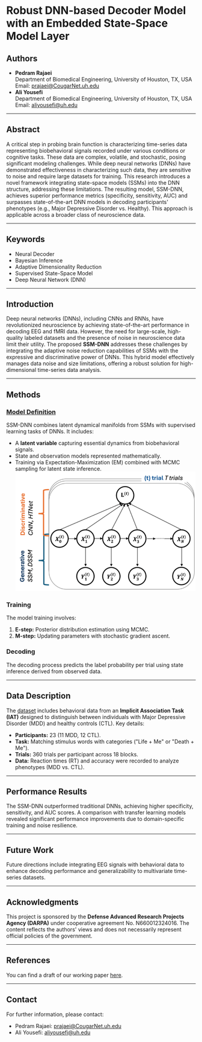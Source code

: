 # Robust DNN-based Decoder Model with an Embedded State-Space Model Layer

## Authors
- **Pedram Rajaei**  
  Department of Biomedical Engineering, University of Houston, TX, USA  
  Email: prajaei@CougarNet.uh.edu  
- **Ali Yousefi**  
  Department of Biomedical Engineering, University of Houston, TX, USA  
  Email: aliyousefi@uh.edu  

---

## Abstract
A critical step in probing brain function is characterizing time-series data representing biobehavioral signals recorded under various conditions or cognitive tasks. These data are complex, volatile, and stochastic, posing significant modeling challenges. While deep neural networks (DNNs) have demonstrated effectiveness in characterizing such data, they are sensitive to noise and require large datasets for training. This research introduces a novel framework integrating state-space models (SSMs) into the DNN structure, addressing these limitations. The resulting model, SSM-DNN, achieves superior performance metrics (specificity, sensitivity, AUC) and surpasses state-of-the-art DNN models in decoding participants' phenotypes (e.g., Major Depressive Disorder vs. Healthy). This approach is applicable across a broader class of neuroscience data.

---

## Keywords
- Neural Decoder
- Bayesian Inference
- Adaptive Dimensionality Reduction
- Supervised State-Space Model
- Deep Neural Network (DNN)

---

## Introduction
Deep neural networks (DNNs), including CNNs and RNNs, have revolutionized neuroscience by achieving state-of-the-art performance in decoding EEG and fMRI data. However, the need for large-scale, high-quality labeled datasets and the presence of noise in neuroscience data limit their utility. The proposed **SSM-DNN** addresses these challenges by integrating the adaptive noise reduction capabilities of SSMs with the expressive and discriminative power of DNNs. This hybrid model effectively manages data noise and size limitations, offering a robust solution for high-dimensional time-series data analysis.

---

## Methods

### [Model Definition](Documentation.pdf)
SSM-DNN combines latent dynamical manifolds from SSMs with supervised learning tasks of DNNs. It includes:
- A **latent variable** capturing essential dynamics from biobehavioral signals.
- State and observation models represented mathematically.
- Training via Expectation-Maximization (EM) combined with MCMC sampling for latent state inference.
  ![akbar](Pictures/Model-Structure.png)

### Training
The model training involves:
1. **E-step:** Posterior distribution estimation using MCMC.
2. **M-step:** Updating parameters with stochastic gradient ascent.

### Decoding
The decoding process predicts the label probability per trial using state inference derived from observed data.

---

## Data Description
The [dataset](https://github.com/YousefiNeuroLab/LDCM/blob/main/Data%20Description.md) includes behavioral data from an **Implicit Association Task (IAT)** designed to distinguish between individuals with Major Depressive Disorder (MDD) and healthy controls (CTL). Key details:
- **Participants:** 23 (11 MDD, 12 CTL).
- **Task:** Matching stimulus words with categories ("Life + Me" or "Death + Me").
- **Trials:** 360 trials per participant across 18 blocks.
- **Data:** Reaction times (RT) and accuracy were recorded to analyze phenotypes (MDD vs. CTL).

---

## Performance Results
The SSM-DNN outperformed traditional DNNs, achieving higher specificity, sensitivity, and AUC scores. A comparison with transfer learning models revealed significant performance improvements due to domain-specific training and noise resilience.

---

## Future Work
Future directions include integrating EEG signals with behavioral data to enhance decoding performance and generalizability to multivariate time-series datasets.

---

## Acknowledgments
This project is sponsored by the **Defense Advanced Research Projects Agency (DARPA)** under cooperative agreement No. N660012324016. The content reflects the authors' views and does not necessarily represent official policies of the government.

---

## References
You can find a draft of our working paper [here](Documentation.pdf).

---

## Contact
For further information, please contact:
- Pedram Rajaei: prajaei@CougarNet.uh.edu
- Ali Yousefi: aliyousefi@uh.edu
